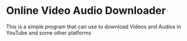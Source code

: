 # Online Video Audio Downloader
This is a simple program that can use to download Videos and Audios in YouTube and some other platforms
